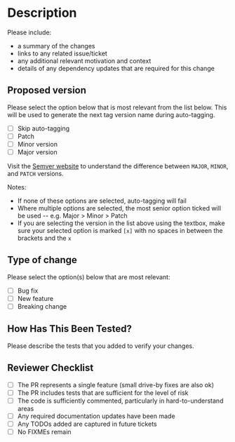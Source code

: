 # Description

Please include:

- a summary of the changes
- links to any related issue/ticket
- any additional relevant motivation and context
- details of any dependency updates that are required for this change

## Proposed version

Please select the option below that is most relevant from the list below. This
will be used to generate the next tag version name during auto-tagging.

- [ ] Skip auto-tagging
- [ ] Patch
- [ ] Minor version
- [ ] Major version

Visit the [Semver website](https://semver.org/#summary) to understand the
difference between `MAJOR`, `MINOR`, and `PATCH` versions.

Notes:

- If none of these options are selected, auto-tagging will fail
- Where multiple options are selected, the most senior option ticked will be
  used -- e.g. Major > Minor > Patch
- If you are selecting the version in the list above using the textbox, make
  sure your selected option is marked `[x]` with no spaces in between the
  brackets and the `x`

## Type of change

Please select the option(s) below that are most relevant:

- [ ] Bug fix
- [ ] New feature
- [ ] Breaking change

## How Has This Been Tested?

Please describe the tests that you added to verify your changes.

## Reviewer Checklist

- [ ] The PR represents a single feature (small drive-by fixes are also ok)
- [ ] The PR includes tests that are sufficient for the level of risk
- [ ] The code is sufficiently commented, particularly in hard-to-understand areas
- [ ] Any required documentation updates have been made
- [ ] Any TODOs added are captured in future tickets
- [ ] No FIXMEs remain
